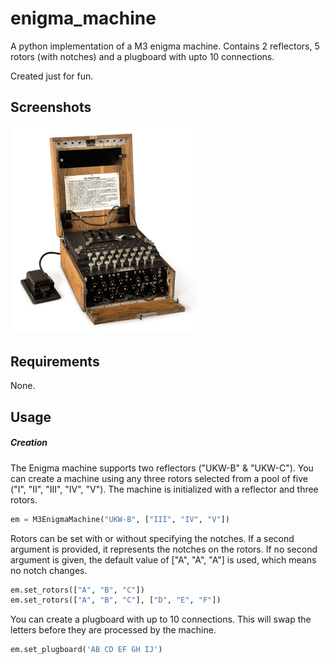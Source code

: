 # enigma_machine
A python implementation of a M3 enigma machine. Contains 2 reflectors, 5 rotors (with notches) and a plugboard with upto 10 connections.

Created just for fun.

## Screenshots
<img src="https://github.com/CraigMason19/enigma_machine/blob/2316fd1a24706058016ff39a0738777449df5837/enigma_machine.jpg" alt="enigma_machine" width="300" height="auto">

## Requirements
None.

## Usage

##### Creation

The Enigma machine supports two reflectors ("UKW-B" & "UKW-C"). You can create a machine using any three rotors selected from a pool of five ("I", "II", "III", "IV", "V"). The machine is initialized with a reflector and three rotors.
```Python
em = M3EnigmaMachine("UKW-B", ["III", "IV", "V"])
```

Rotors can be set with or without specifying the notches. If a second argument is provided, it represents the notches on the rotors. If no second argument is given, the default value of ["A", "A", "A"] is used, which means no notch changes.
```Python
em.set_rotors(["A", "B", "C"])
em.set_rotors(["A", "B", "C"], ["D", "E", "F"])
```

You can create a plugboard with up to 10 connections. This will swap the letters before they are processed by the machine.
```Python
em.set_plugboard('AB CD EF GH IJ') 
```
